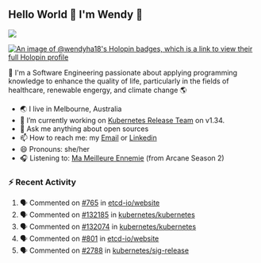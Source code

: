 ## Hello World 👋 I'm Wendy 🧃 
![](https://komarev.com/ghpvc/?username=wendy-ha18)

[![An image of @wendyha18's Holopin badges, which is a link to view their full Holopin profile](https://holopin.me/wendyha18)](https://holopin.io/@wendyha18)

🌱 I'm a Software Engineering passionate about applying programming knowledge to enhance the quality of life, particularly in the fields of healthcare, renewable engergy, and climate change 🌎

- 🌏 I live in Melbourne, Australia
- 🔭 I’m currently working on [Kubernetes Release Team](https://github.com/kubernetes/sig-release/tree/master) on v1.34.
- 💬 Ask me anything about open sources
- 📫 How to reach me: my [Email](mailto:wendyha.sut@gmail.com) or [Linkedin](https://www.linkedin.com/in/wendyha-sut/)
- 😄 Pronouns: she/her
- 🎧 Listening to: [Ma Meilleure Ennemie](https://www.youtube.com/watch?v=1F3OGIFnW1k) (from Arcane Season 2)

### :zap: Recent Activity

<!--START_SECTION:activity-->
1. 🗣 Commented on [#765](https://github.com/etcd-io/website/issues/765#issuecomment-2963138827) in [etcd-io/website](https://github.com/etcd-io/website)
2. 🗣 Commented on [#132185](https://github.com/kubernetes/kubernetes/issues/132185#issuecomment-2955107502) in [kubernetes/kubernetes](https://github.com/kubernetes/kubernetes)
3. 🗣 Commented on [#132074](https://github.com/kubernetes/kubernetes/issues/132074#issuecomment-2955106307) in [kubernetes/kubernetes](https://github.com/kubernetes/kubernetes)
4. 🗣 Commented on [#801](https://github.com/etcd-io/website/issues/801#issuecomment-2937694018) in [etcd-io/website](https://github.com/etcd-io/website)
5. 🗣 Commented on [#2788](https://github.com/kubernetes/sig-release/pull/2788#issuecomment-2900595007) in [kubernetes/sig-release](https://github.com/kubernetes/sig-release)
<!--END_SECTION:activity-->
